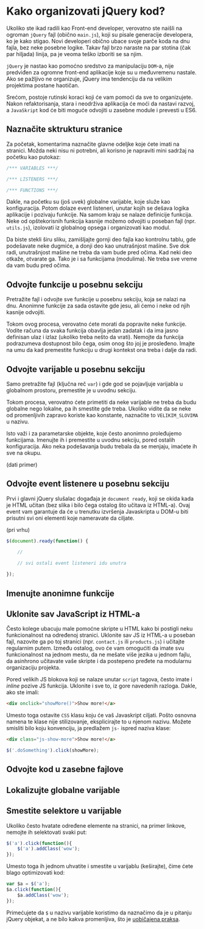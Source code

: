# Kako organizovati jQuery kod?

Ukoliko ste ikad radili kao Front-end developer, verovatno ste naišli na ogroman `jQuery` fajl (obično `main.js`), koji su pisale generacije developera, ko je kako stigao. Novi developeri obično ubace svoje parče koda na dnu fajla, bez neke posebne logike. Takav fajl brzo naraste na par stotina (čak par hiljada) linija, pa je veoma teško izboriti se sa njim. 

`jQuery` je nastao kao pomoćno sredstvo za manipulaciju `DOM`-a, nije predviđen za ogromne front-end aplikacije koje su u međuvremenu nastale. Ako se pažljivo ne organizuje, jQuery ima tendenciju da na velikim projektima postane haotičan.

Srećom, postoje rutinski koraci koji će vam pomoći da sve to organizujete. Nakon refaktorisanja, stara i neodrživa aplikacija će moći da nastavi razvoj, a `JavaSkript` kod će biti moguće odvojiti u zasebne module i prevesti u ES6.

## Naznačite sktrukturu stranice

Za početak, komentarima naznačite glavne odeljke koje ćete imati na stranici. Možda neki nisu ni potrebni, ali korisno je napraviti mini sadržaj na početku kao putokaz:

```javascript
/*** VARIABLES ***/

/*** LISTENERS ***/

/*** FUNCTIONS ***/
```

Dakle, na početku su (još uvek) globalne varijable, koje služe kao konfiguracija. Potom dolaze event listeneri, unutar kojih se dešava logika aplikacije i pozivaju funkcije. Na samom kraju se nalaze definicije funkcija. Neke od opštekorisnih funkcija kasnije možemo odvojiti u poseban fajl (npr. `utils.js`), izolovati iz globalnog opsega i organizovati kao modul. 

Da biste stekli širu sliku, zamišljajte gornji deo fajla kao kontrolnu tablu, gde podešavate neke dugmiće, a donji deo kao unutrašnjost mašine. Sve dok radi, unutrašnjost mašine ne treba da vam bude pred očima. Kad neki deo otkaže, otvarate ga. Tako je i sa funkcijama (modulima). Ne treba sve vreme da vam budu pred očima.

## Odvojte funkcije u posebnu sekciju

Pretražite fajl i odvojte sve funkcije u posebnu sekciju, koja se nalazi na dnu. Anonimne funkcije za sada ostavite gde jesu, ali ćemo i neke od njih kasnije odvojiti.

Tokom ovog procesa, verovatno ćete morati da popravite neke funkcije. Vodite računa da svaka funkcija obavlja jedan zadatak i da ima jasno definisan ulaz i izlaz (ukoliko treba nešto da vrati). Nemojte da funkcija podrazumeva dostupnost bilo čega, osim onog što joj je prosleđeno. Imajte na umu da kad premestite funkciju u drugi kontekst ona treba i dalje da radi.

## Odvojte varijable u posebnu sekciju

Samo pretražite fajl (ključna reč `var`) i gde god se pojavljuje varijabla u globalnom prostoru, premestite je u uvodnu sekciju. 

Tokom procesa, verovatno ćete primetiti da neke varijable ne treba da budu globalne nego lokalne, pa ih smestite gde treba. Ukoliko vidite da se neke od promenljivih zapravo koriste kao konstante, naznačite to `VELIKIM_SLOVIMA` u nazivu.

Isto važi i za parametarske objekte, koje često anonimno proleđujemo funkcijama. Imenujte ih i premestite u uvodnu sekciju, pored ostalih konfiguracija. Ako neka podešavanja budu trebala da se menjaju, imaćete ih sve na okupu.

(dati primer)


## Odvojte event listenere u posebnu sekciju

Prvi i glavni jQuery slušalac događaja je `document ready`, koji se okida kada je HTML učitan (bez slika i bilo čega ostalog što učitava iz HTML-a). Ovaj event vam garantuje da će u trenutku izvršenja Javaskripta u DOM-u biti prisutni svi oni elementi koje nameravate da ciljate.

(pri vrhu)

```javascript
$(document).ready(function() {

    //

    // svi ostali event listeneri idu unutra
    
});
```

## Imenujte anonimne funkcije


## Uklonite sav JavaScript iz HTML-a

Često kolege ubacuju male pomoćne skripte u HTML kako bi postigli neku funkcionalnost na određenoj stranici. Uklonite sav JS iz HTML-a u poseban fajl, nazovite ga po toj stranici (npr. `contact.js` ili `products.js`) i učitajte regularnim putem. Između ostalog, ovo će vam omogućiti da imate svu funkcionalnost na jednom mestu, da ne mešate više jezika u jednom fajlu, da asinhrono učitavate vaše skripte i da postepeno pređete na modularnu organizaciju projekta.

Pored velikih JS blokova koji se nalaze unutar `script` tagova, često imate i *inline* pozive JS funkcija. Uklonite i sve to, iz gore navedenih razloga. Dakle, ako ste imali:

```html
<div onclick="showMore()">Show more!</a>
```

Umesto toga ostavite `CSS` klasu koju će vaš Javaskript ciljati. Pošto osnovna namena te klase nije stilizovanje, eksplicirajte to u njenom nazivu. Možete smisliti bilo koju konvenciju, ja predlažem `js-` ispred naziva klase:

```html
<div class="js-show-more">Show more!</a>
```

```javascript
$('.doSomething').click(showMore);
```

## Odvojte kod u zasebne fajlove

## Lokalizujte globalne varijable

## Smestite selektore u varijable

Ukoliko često hvatate određene elemente na stranici, na primer linkove, nemojte ih selektovati svaki put:
```javascript
$('a').click(function(){
    $('a').addClass('wow');
});
```

Umesto toga ih jednom uhvatite i smestite u varijablu (keširajte), čime ćete blago optimizovati kod:

```javascript
var $a = $('a');
$a.click(function(){
    $a.addClass('wow');
});
```

Primećujete da `$` u nazivu varijable koristimo da naznačimo da je u pitanju jQuery objekat, a ne bilo kakva promenljiva, što je [uobičajena praksa](http://lab.abhinayrathore.com/jquery-standards/).
